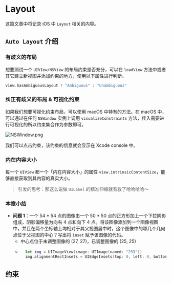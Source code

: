 # Layout
这篇文章中将记录 iOS 中 `Layout` 相关的内容。

## `Auto Layout` 介绍
### 有歧义的布局
想要测试一个 `UIVIew/NSView` 的布局约束是否充分，可以在 `loadView` 方法中或者其它建立新视图并添加约束的地方，使用以下属性进行判断。

```swift
view.hasAmbiguousLayout ? "Ambiguous" : "Unambiguous"
```

### 纠正有歧义的布局 & 可视化约束
如果我们想要可视化约束布局，可以使用 macOS 中特有的方法。在 macOS 中，可以通过在任何 `NSWindow` 实例上调用 `visualizeConstraints` 方法，传入需要进行可视化的所以约束集合作为参数即可。

![NSWindow.png](https://i.loli.net/2019/04/24/5cc06c9487d0f.png)

我们可以点击约束，该约束的信息就会显示在 Xcode console 中。

### 内在内容大小
每一个 `UIView` 都一个「内在内容大小」的属性 `view.intrinsicContentSize`，能够直接获取到其内容的真实大小。

> 引发的思考：那这么说做 `UILabel` 的精准伸缩就有救了哈哈哈哈～

### 本章小结
* **问题 1**：一个 54 * 54 点的图像由一个 50 * 50 点的正方形加上一个下拉阴影组成，阴影偏移量为向右 4 点和向下 4 点。将该图像添加到一个图像视图中，并且在两个坐标轴上均相对于其父视图居中时，这个图像中的哪几个几何点位于父视图的中心？写出将 `inset` 赋予该图像的代码。
    - 中心点位于未调整图像的 (27, 27)，已调整图像的 (25, 25)
    - ```swift
        let img = UIImageView(image: UIImage(named: "233"))
        img.alignmentRectInsets = UIEdgeInsets(top: 0, left: 0, bottom: 4, right: 4)
        ```

## 约束